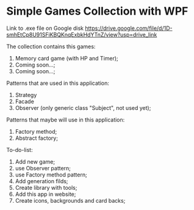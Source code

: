 # Simple Games Collection with WPF
Link to .exe file on Google disk
https://drive.google.com/file/d/1D-smhEtCp8U91SFiKBQKnqExbkHdYTnZ/view?usp=drive_link

The collection contains this games:
1. Memory card game (with HP and Timer);
2. Coming soon...;
3. Coming soon...;
   
Patterns that are used in this application:
1. Strategy
2. Facade
3. Observer (only generic class "Subject", not used yet);

Patterns that maybe will use in this application:
1. Factory method;
2. Abstract factory;

To-do-list:
1. Add new game;
2. use Observer pattern;
3. use Factory method pattern;
4. Add generation filds;
5. Create library with tools;
6. Add this app in website;
7. Create icons, backgrounds and card backs;

